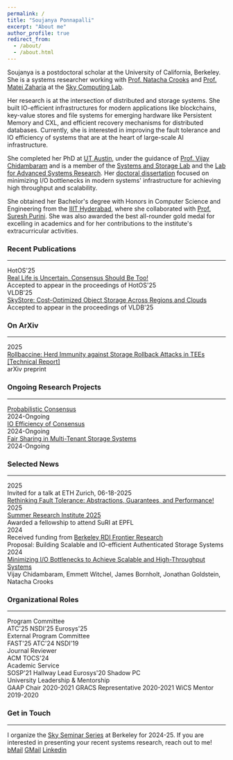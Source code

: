 ```yaml
---
permalink: /
title: "Soujanya Ponnapalli"
excerpt: "About me"
author_profile: true
redirect_from: 
  - /about/
  - /about.html
---
```


<!-- UC Berkeley -->
Soujanya is a postdoctoral scholar at the University of California, Berkeley.
She is a systems researcher working with [Prof. Natacha Crooks](https://nacrooks.github.io/) and [Prof. Matei Zaharia](https://people.eecs.berkeley.edu/~matei/) at
  the [Sky Computing Lab](https://sky.cs.berkeley.edu/).

Her research is at the intersection of distributed and storage systems.
She built IO-efficient infrastructures for modern applications like blockchains,
  key-value stores and file systems for emerging hardware like Persistent Memory and CXL,
  and efficient recovery mechanisms for distributed databases.
Currently, she is interested in improving the fault tolerance and IO efficiency of  systems that are at the heart of large-scale AI infrastructure.

<!-- UT Austin -->
She completed her PhD at [UT Austin](https://www.utexas.edu/),
  under the guidance of [Prof. Vijay Chidambaram](https://www.cs.utexas.edu/~vijay/) and
  is a member of the [Systems and Storage Lab](https://utsaslab.cs.utexas.edu/) and the [Lab for Advanced Systems Research](https://www.cs.utexas.edu/lasr/).
Her [doctoral dissertation](https://www.cs.utexas.edu/~soujanya/dissertation.pdf)
  focused on minimizing I/O bottlenecks in modern systems' infrastructure
  for achieving high throughput and scalability.

<!-- IIIT Hyderbad -->
She obtained her Bachelor's degree with Honors in Computer Science and Engineering
  from the [IIIT Hyderabad](https://iiit.ac.in/),
  where she collaborated with [Prof. Suresh Purini](https://www.iiit.ac.in/people/faculty/psuresh/).
She was also awarded the best all-rounder gold medal for excelling in academics and for her contributions
  to the institute's extracurricular activities.

### Recent Publications
-----
<div class="news-timeline">

  <div class="news-item">
    <div class="news-year">HotOS'25</div>
    <div class="news-content">
      <a href="https://sigops.org/s/conferences/hotos/2025/papers/hotos25-69.pdf">Real Life is Uncertain. Consensus Should Be Too!</a><br>
      Accepted to appear in the proceedings of HotOS'25
    </div>
  </div>

  <div class="news-item">
    <div class="news-year">VLDB'25</div>
    <div class="news-content">
      <a href="https://arxiv.org/pdf/2502.20818">SkyStore: Cost-Optimized Object Storage Across Regions and Clouds</a><br>
      Accepted to appear in the proceedings of VLDB'25
    </div>
  </div>

</div>


### On ArXiv
-----
<div class="news-timeline">

  <div class="news-item">
    <div class="news-year">2025</div>
    <div class="news-content">
      <a href="https://www.arxiv.org/abs/2505.04014">Rollbaccine: Herd Immunity against Storage Rollback Attacks in TEEs [Technical Report]</a><br>
      arXiv preprint
    </div>
  </div>

</div>

### Ongoing Research Projects
-----

<div class="news-timeline news-timeline-horizontal">

  <div class="news-item">
    <div class="news-content">
      <a href="https://sigops.org/s/conferences/hotos/2025/papers/hotos25-69.pdf">Probabilistic Consensus</a><br>
      2024-Ongoing
    </div>
  </div>
  <div class="news-item">
    <div class="news-content">
      <a href="https://www.youtube.com/watch?v=KqOtzIuAmFk&list=PLfwvyNe91s6h17_c8zlCO2wxOYGg6HBVf&ab_channel=UCBSkyComputing">IO Efficiency of Consensus</a><br>
      2024-Ongoing
    </div>
  </div>
  <div class="news-item">
    <div class="news-content">
      <a href="https://www2.eecs.berkeley.edu/Pubs/TechRpts/2025/EECS-2025-97.pdf">Fair Sharing in Multi-Tenant Storage Systems</a><br>
      2024-Ongoing
    </div>
  </div>

</div>


### Selected News
-----

<div class="news-timeline">
  <div class="news-item">
    <div class="news-year">2025</div>
    <div class="news-content">
      Invited for a talk at ETH Zurich, 06-18-2025<br>
      <a href="#">Rethinking Fault Tolerance: Abstractions, Guarantees, and Performance!</a>
    </div>
  </div>
  
  <div class="news-item">
    <div class="news-year">2025</div>
    <div class="news-content">
      <a href="https://suri.epfl.ch/#overview">Summer Research Institute 2025</a><br>
      Awarded a fellowship to attend SuRI at EPFL
    </div>
  </div>
    
  <div class="news-item">
    <div class="news-year">2024</div>
    <div class="news-content">
      Received funding from <a href="https://rdi.berkeley.edu/">Berkeley RDI Frontier Research</a><br>
      Proposal: Building Scalable and IO-efficient Authenticated Storage Systems
    </div>
  </div>
  
  <div class="news-item">
    <div class="news-year">2024</div>
    <div class="news-content">
      <a href="https://people.eecs.berkeley.edu/~soujanya/dissertation.pdf">Minimizing I/O Bottlenecks to Achieve Scalable and High-Throughput Systems</a><br>
      Vijay Chidambaram, Emmett Witchel, James Bornholt, Jonathan Goldstein, Natacha Crooks
    </div>
  </div>
</div>


### Organizational Roles
-----

<div class="roles-grid">
  <div class="role-box conference">
    <div class="role-title">Program Committee</div>
    <div class="role-items">
      <span class="role-item">ATC'25</span>
      <span class="role-item">NSDI'25</span>
      <span class="role-item">Eurosys'25</span>
    </div>
  </div>

  <div class="roles-row">
    <div class="role-box conference">
      <div class="role-title">External Program Committee</div>
      <div class="role-items">
        <span class="role-item">FAST'25</span>
        <span class="role-item">ATC'24</span>
        <span class="role-item">NSDI'19</span>
      </div>
    </div>
    <div class="role-box academic">
      <div class="role-title">Journal Reviewer</div>
      <div class="role-items">
        <span class="role-item">ACM TOCS'24</span>
      </div>
    </div>
  </div>

  <div class="role-box academic">
    <div class="role-title">Academic Service</div>
    <div class="role-items">
      <span class="role-item">SOSP'21 Hallway Lead</span>
      <span class="role-item">Eurosys'20 Shadow PC</span>
    </div>
  </div>

  <div class="role-box leadership">
    <div class="role-title">University Leadership & Mentorship</div>
    <div class="role-items">
      <span class="role-item">GAAP Chair 2020-2021</span>
      <span class="role-item">GRACS Representative 2020-2021</span>
      <span class="role-item">WiCS Mentor 2019-2020</span>
    </div>
  </div>
</div>

### Get in Touch
-----


<div class="roles-grid">
  <div class="role-box conference">
    <div class="role-title">  I organize the <a href="https://sky.cs.berkeley.edu/">Sky Seminar Series</a> at Berkeley for 2024-25. If you are interested in presenting your recent systems research, reach out to me! </div>
    <div class="role-items">
      <span class="role-item"><a href="mailto:soujanya@berkeley.edu">bMail</a></span>
      <span class="role-item"><a href="mailto:soujanyap95@gmail.com">GMail</a></span>
      <span class="role-item"><a href="https://www.linkedin.com/in/soujanya-ponnapalli-553275107/">Linkedin</a></span>
    </div>
  </div>
</div>

<!-- "I am a postdoctoral scholar at the University of California, Berkeley, working in collaboration with Prof. Natacha Crooks and affiliated with the Sky Computing Lab within the EECS Department. Presently, my focus lies on untrusted storage systems and crash- and byzantine-fault tolerant distributed systems.

Prior to joining Berkeley, I completed my PhD in the CS Department at UT Austin, under the guidance of Prof. Vijay Chidambaram, as a member of the Systems and Storage Lab. My doctoral dissertation centered on minimizing I/O bottlenecks within modern systems' infrastructure to achieve heightened throughput and scalability.

Preceding my graduate studies, I obtained my Bachelor's degree with Honors in Computer Science and Engineering from the International Institute of Information Technology, Hyderabad (IIIT-H), where I collaborated with Prof. Suresh Purini. I was honored with the best all-rounder gold medal for academic excellence and my significant contributions to cultural and extracurricular activities at the institute." -->

<!-- This is the front page of a website that is powered by the [academicpages template](https://github.com/academicpages/academicpages.github.io) and hosted on GitHub pages. [GitHub pages](https://pages.github.com) is a free service in which websites are built and hosted from code and data stored in a GitHub repository, automatically updating when a new commit is made to the respository. This template was forked from the [Minimal Mistakes Jekyll Theme](https://mmistakes.github.io/minimal-mistakes/) created by Michael Rose, and then extended to support the kinds of content that academics have: publications, talks, teaching, a portfolio, blog posts, and a dynamically-generated CV. You can fork [this repository](https://github.com/academicpages/academicpages.github.io) right now, modify the configuration and markdown files, add your own PDFs and other content, and have your own site for free, with no ads! An older version of this template powers my own personal website at [stuartgeiger.com](http://stuartgeiger.com), which uses [this Github repository](https://github.com/staeiou/staeiou.github.io).

A data-driven personal website
======
Like many other Jekyll-based GitHub Pages templates, academicpages makes you separate the website's content from its form. The content & metadata of your website are in structured markdown files, while various other files constitute the theme, specifying how to transform that content & metadata into HTML pages. You keep these various markdown (.md), YAML (.yml), HTML, and CSS files in a public GitHub repository. Each time you commit and push an update to the repository, the [GitHub pages](https://pages.github.com/) service creates static HTML pages based on these files, which are hosted on GitHub's servers free of charge.

Many of the features of dynamic content management systems (like Wordpress) can be achieved in this fashion, using a fraction of the computational resources and with far less vulnerability to hacking and DDoSing. You can also modify the theme to your heart's content without touching the content of your site. If you get to a point where you've broken something in Jekyll/HTML/CSS beyond repair, your markdown files describing your talks, publications, etc. are safe. You can rollback the changes or even delete the repository and start over -- just be sure to save the markdown files! Finally, you can also write scripts that process the structured data on the site, such as [this one](https://github.com/academicpages/academicpages.github.io/blob/master/talkmap.ipynb) that analyzes metadata in pages about talks to display [a map of every location you've given a talk](https://academicpages.github.io/talkmap.html).

Getting started
======
1. Register a GitHub account if you don't have one and confirm your e-mail (required!)
1. Fork [this repository](https://github.com/academicpages/academicpages.github.io) by clicking the "fork" button in the top right. 
1. Go to the repository's settings (rightmost item in the tabs that start with "Code", should be below "Unwatch"). Rename the repository "[your GitHub username].github.io", which will also be your website's URL.
1. Set site-wide configuration and create content & metadata (see below -- also see [this set of diffs](http://archive.is/3TPas) showing what files were changed to set up [an example site](https://getorg-testacct.github.io) for a user with the username "getorg-testacct")
1. Upload any files (like PDFs, .zip files, etc.) to the files/ directory. They will appear at https://[your GitHub username].github.io/files/example.pdf.  
1. Check status by going to the repository settings, in the "GitHub pages" section

Site-wide configuration
------
The main configuration file for the site is in the base directory in [_config.yml](https://github.com/academicpages/academicpages.github.io/blob/master/_config.yml), which defines the content in the sidebars and other site-wide features. You will need to replace the default variables with ones about yourself and your site's github repository. The configuration file for the top menu is in [_data/navigation.yml](https://github.com/academicpages/academicpages.github.io/blob/master/_data/navigation.yml). For example, if you don't have a portfolio or blog posts, you can remove those items from that navigation.yml file to remove them from the header. 

Create content & metadata
------
For site content, there is one markdown file for each type of content, which are stored in directories like _publications, _talks, _posts, _teaching, or _pages. For example, each talk is a markdown file in the [_talks directory](https://github.com/academicpages/academicpages.github.io/tree/master/_talks). At the top of each markdown file is structured data in YAML about the talk, which the theme will parse to do lots of cool stuff. The same structured data about a talk is used to generate the list of talks on the [Talks page](https://academicpages.github.io/talks), each [individual page](https://academicpages.github.io/talks/2012-03-01-talk-1) for specific talks, the talks section for the [CV page](https://academicpages.github.io/cv), and the [map of places you've given a talk](https://academicpages.github.io/talkmap.html) (if you run this [python file](https://github.com/academicpages/academicpages.github.io/blob/master/talkmap.py) or [Jupyter notebook](https://github.com/academicpages/academicpages.github.io/blob/master/talkmap.ipynb), which creates the HTML for the map based on the contents of the _talks directory).

**Markdown generator**

I have also created [a set of Jupyter notebooks](https://github.com/academicpages/academicpages.github.io/tree/master/markdown_generator
) that converts a CSV containing structured data about talks or presentations into individual markdown files that will be properly formatted for the academicpages template. The sample CSVs in that directory are the ones I used to create my own personal website at stuartgeiger.com. My usual workflow is that I keep a spreadsheet of my publications and talks, then run the code in these notebooks to generate the markdown files, then commit and push them to the GitHub repository.

How to edit your site's GitHub repository
------
Many people use a git client to create files on their local computer and then push them to GitHub's servers. If you are not familiar with git, you can directly edit these configuration and markdown files directly in the github.com interface. Navigate to a file (like [this one](https://github.com/academicpages/academicpages.github.io/blob/master/_talks/2012-03-01-talk-1.md) and click the pencil icon in the top right of the content preview (to the right of the "Raw | Blame | History" buttons). You can delete a file by clicking the trashcan icon to the right of the pencil icon. You can also create new files or upload files by navigating to a directory and clicking the "Create new file" or "Upload files" buttons. 

Example: editing a markdown file for a talk
![Editing a markdown file for a talk](/images/editing-talk.png)

For more info
------
More info about configuring academicpages can be found in [the guide](https://academicpages.github.io/markdown/). The [guides for the Minimal Mistakes theme](https://mmistakes.github.io/minimal-mistakes/docs/configuration/) (which this theme was forked from) might also be helpful. -->
